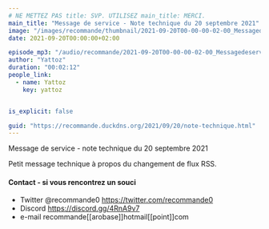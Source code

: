 ```yaml
---
# NE METTEZ PAS title: SVP. UTILISEZ main_title: MERCI.
main_title: "Message de service - Note technique du 20 septembre 2021"
image: "/images/recommande/thumbnail/2021-09-20T00-00-00-02-00_MessagedeserviceNotetechniquedu20septembre2021.jpg"
date: 2021-09-20T00:00:00+02:00

episode_mp3: "/audio/recommande/2021-09-20T00-00-00-02-00_MessagedeserviceNotetechniquedu20septembre2021.mp3"
author: "Yattoz"
duration: "00:02:12"
people_link: 
  - name: Yattoz
    key: yattoz


is_explicit: false

guid: "https://recommande.duckdns.org/2021/09/20/note-technique.html"
---
```


<PodcastHeader/>

<!-- ECRIRE LA DESCRIPTION DE L'EPISODE SOUS CETTE LIGNE -->


 Message de service - note technique du 20 septembre 2021 

<p>Petit message technique à propos du changement de flux RSS.</p>

<h4>Contact - si vous rencontrez un souci</h4>

<ul>
  <li>Twitter @recommande0 <a href="https://twitter.com/recommande0" rel="nofollow">https://twitter.com/recommande0</a></li>
  <li>Discord <a href="https://discord.gg/4RnA9v7" rel="nofollow">https://discord.gg/4RnA9v7</a></li>
  <li>e-mail recommande[[arobase]]hotmail[[point]]com</li>
</ul>



